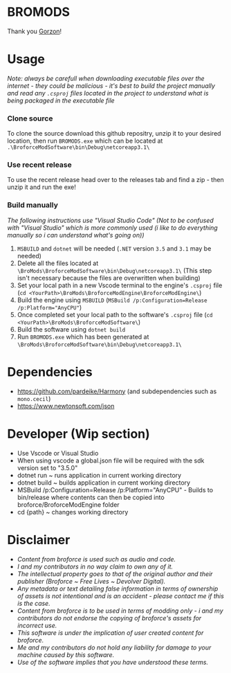 
# BROMODS
Thank you [Gorzon](https://github.com/Gorzon38)!

# Usage
_Note: always be carefull when downloading executable files over the internet - they could be malicious - it's best to build the project manually and read any `.csproj` files located in the project to understand what is being packaged in the executable file_

### Clone source
To clone the source download this github repositry, unzip it to your desired location, then run `BROMODS.exe` which can be located at `.\BroforceModSoftware\bin\Debug\netcoreapp3.1\`
### Use recent release
To use the recent release head over to the releases tab and find a zip - then unzip it and run the exe!
### Build manually
_The following instructions use "Visual Studio Code" (Not to be confused with "Visual Studio" which is more commonly used (i like to do everything manually so i can understand what's going on))_

1. `MSBUILD` and `dotnet` will be needed (`.NET` version `3.5` and `3.1` may be needed)
2. Delete all the files located at `\BroMods\BroforceModSoftware\bin\Debug\netcoreapp3.1\` (This step isn't necessary because the files are overwritten when building)
3. Set your local path in a new Vscode terminal to the engine's `.csproj` file (`cd <YourPath>\BroMods\BroforceModEngine\BroforceModEngine\`)
4. Build the engine using `MSBUILD` (`MSBuild /p:Configuration=Release /p:Platform="AnyCPU"`)
5. Once completed set your local path to the software's `.csproj` file (`cd <YourPath>\BroMods\BroforceModSoftware\`)
6. Build the software using `dotnet build`
7. Run `BROMODS.exe` which has been generated at `\BroMods\BroforceModSoftware\bin\Debug\netcoreapp3.1\`

# Dependencies
- https://github.com/pardeike/Harmony (and subdependencies such as `mono.cecil`)
- https://www.newtonsoft.com/json

# Developer (Wip section)
- Use Vscode or Visual Studio
- When using vscode a global.json file will be required with the sdk version set to "3.5.0"
- dotnet run ~ runs application in current working directory
- dotnet build ~ builds application in current working directory
- MSBuild /p:Configuration=Release /p:Platform="AnyCPU" - Builds to bin/release where contents can then be copied into broforce/BroforceModEngine folder
- cd {path} ~ changes working directory

# Disclaimer
- _Content from broforce is used such as audio and code._ 
- _I and my contributors in no way claim to own any of it._ 
- _The intellectual property goes to that of the original author and their publisher (Broforce ~ Free Lives ~ Devolver Digital)._ 
- _Any metadata or text detailing false information in terms of ownership of assets is not intentional and is an accident - please contact me if this is the case._ 
- _Content from broforce is to be used in terms of modding only - i and my contributors do not endorse the copying of broforce's assets for incorrect use._
- _This software is under the implication of user created content for broforce._
- _Me and my contributors do not hold any liability for damage to your machine caused by this software._
- _Use of the software implies that you have understood these terms._
